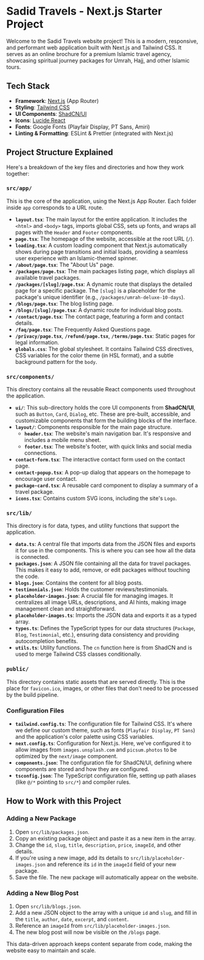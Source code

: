 # Sadid Travels - Next.js Starter Project

Welcome to the Sadid Travels website project! This is a modern, responsive, and performant web application built with Next.js and Tailwind CSS. It serves as an online brochure for a premium Islamic travel agency, showcasing spiritual journey packages for Umrah, Hajj, and other Islamic tours.

## Tech Stack

- **Framework**: [Next.js](https://nextjs.org/) (App Router)
- **Styling**: [Tailwind CSS](https://tailwindcss.com/)
- **UI Components**: [ShadCN/UI](https://ui.shadcn.com/)
- **Icons**: [Lucide React](https://lucide.dev/)
- **Fonts**: Google Fonts (Playfair Display, PT Sans, Amiri)
- **Linting & Formatting**: ESLint & Prettier (integrated with Next.js)

## Project Structure Explained

Here's a breakdown of the key files and directories and how they work together:

### `src/app/`

This is the core of the application, using the Next.js App Router. Each folder inside `app` corresponds to a URL route.

- **`layout.tsx`**: The main layout for the entire application. It includes the `<html>` and `<body>` tags, imports global CSS, sets up fonts, and wraps all pages with the `Header` and `Footer` components.
- **`page.tsx`**: The homepage of the website, accessible at the root URL (`/`).
- **`loading.tsx`**: A custom loading component that Next.js automatically shows during page transitions and initial loads, providing a seamless user experience with an Islamic-themed spinner.
- **`/about/page.tsx`**: The "About Us" page.
- **`/packages/page.tsx`**: The main packages listing page, which displays all available travel packages.
- **`/packages/[slug]/page.tsx`**: A dynamic route that displays the detailed page for a specific package. The `[slug]` is a placeholder for the package's unique identifier (e.g., `/packages/umrah-deluxe-10-days`).
- **`/blogs/page.tsx`**: The blog listing page.
- **`/blogs/[slug]/page.tsx`**: A dynamic route for individual blog posts.
- **`/contact/page.tsx`**: The contact page, featuring a form and contact details.
- **`/faq/page.tsx`**: The Frequently Asked Questions page.
- **`/privacy/page.tsx`**, **`/refund/page.tsx`**, **`/terms/page.tsx`**: Static pages for legal information.
- **`globals.css`**: The global stylesheet. It contains Tailwind CSS directives, CSS variables for the color theme (in HSL format), and a subtle background pattern for the `body`.

### `src/components/`

This directory contains all the reusable React components used throughout the application.

- **`ui/`**: This sub-directory holds the core UI components from **ShadCN/UI**, such as `Button`, `Card`, `Dialog`, etc. These are pre-built, accessible, and customizable components that form the building blocks of the interface.
- **`layout/`**: Components responsible for the main page structure.
  - **`header.tsx`**: The website's main navigation bar. It's responsive and includes a mobile menu sheet.
  - **`footer.tsx`**: The website's footer, with quick links and social media connections.
- **`contact-form.tsx`**: The interactive contact form used on the contact page.
- **`contact-popup.tsx`**: A pop-up dialog that appears on the homepage to encourage user contact.
- **`package-card.tsx`**: A reusable card component to display a summary of a travel package.
- **`icons.tsx`**: Contains custom SVG icons, including the site's `Logo`.

### `src/lib/`

This directory is for data, types, and utility functions that support the application.

- **`data.ts`**: A central file that imports data from the JSON files and exports it for use in the components. This is where you can see how all the data is connected.
- **`packages.json`**: A JSON file containing all the data for travel packages. This makes it easy to add, remove, or edit packages without touching the code.
- **`blogs.json`**: Contains the content for all blog posts.
- **`testimonials.json`**: Holds the customer reviews/testimonials.
- **`placeholder-images.json`**: A crucial file for managing images. It centralizes all image URLs, descriptions, and AI hints, making image management clean and straightforward.
- **`placeholder-images.ts`**: Imports the JSON data and exports it as a typed array.
- **`types.ts`**: Defines the TypeScript types for our data structures (`Package`, `Blog`, `Testimonial`, etc.), ensuring data consistency and providing autocompletion benefits.
- **`utils.ts`**: Utility functions. The `cn` function here is from ShadCN and is used to merge Tailwind CSS classes conditionally.

### `public/`

This directory contains static assets that are served directly. This is the place for `favicon.ico`, images, or other files that don't need to be processed by the build pipeline.

### Configuration Files

- **`tailwind.config.ts`**: The configuration file for Tailwind CSS. It's where we define our custom theme, such as fonts (`Playfair Display`, `PT Sans`) and the application's color palette using CSS variables.
- **`next.config.ts`**: Configuration for Next.js. Here, we've configured it to allow images from `images.unsplash.com` and `picsum.photos` to be optimized by the `next/image` component.
- **`components.json`**: The configuration file for ShadCN/UI, defining where components are stored and how they are configured.
- **`tsconfig.json`**: The TypeScript configuration file, setting up path aliases (like `@/*` pointing to `src/*`) and compiler rules.

## How to Work with this Project

### Adding a New Package

1.  Open `src/lib/packages.json`.
2.  Copy an existing package object and paste it as a new item in the array.
3.  Change the `id`, `slug`, `title`, `description`, `price`, `imageId`, and other details.
4.  If you're using a new image, add its details to `src/lib/placeholder-images.json` and reference its `id` in the `imageId` field of your new package.
5.  Save the file. The new package will automatically appear on the website.

### Adding a New Blog Post

1.  Open `src/lib/blogs.json`.
2.  Add a new JSON object to the array with a unique `id` and `slug`, and fill in the `title`, `author`, `date`, `excerpt`, and `content`.
3.  Reference an `imageId` from `src/lib/placeholder-images.json`.
4.  The new blog post will now be visible on the `/blogs` page.

This data-driven approach keeps content separate from code, making the website easy to maintain and scale.
